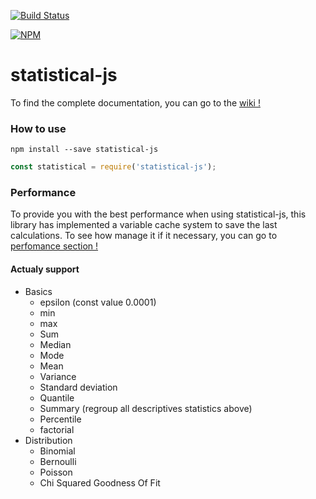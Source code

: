[![Build Status](https://travis-ci.org/adrien2p/statistical-js.svg?branch=master)](https://travis-ci.org/adrien2p/statistical-js)

[![NPM](https://nodei.co/npm/statistical-js.png?downloads=true&downloadRank=true&stars=true)](https://nodei.co/npm/statistical-js/)

# statistical-js

To find the complete documentation, you can go to the [wiki !](https://github.com/adrien2p/statistical-js/wiki)

### How to use
`npm install --save statistical-js`

```javascript
const statistical = require('statistical-js');
```

### Performance

To provide you with the best performance when using statistical-js, this library has implemented a variable cache system to save the last calculations.
To see how manage it if it necessary, you can go to [perfomance section !](https://github.com/adrien2p/statistical-js/wiki/Performance)

#### Actualy support

- Basics
  - epsilon (const value 0.0001)
  - min
  - max
  - Sum
  - Median
  - Mode
  - Mean
  - Variance
  - Standard deviation
  - Quantile
  - Summary (regroup all descriptives statistics above)
  - Percentile
  - factorial
- Distribution
  - Binomial
  - Bernoulli
  - Poisson
  - Chi Squared Goodness Of Fit